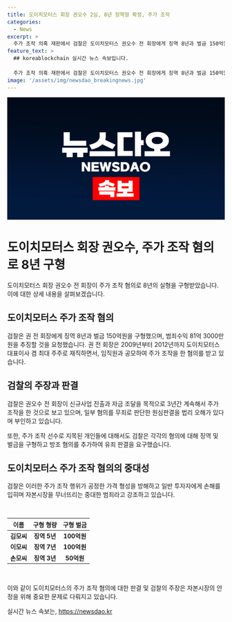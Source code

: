 ```yaml
---
title: 도이치모터스 회장 권오수 2심, 8년 징역형 확정, 주가 조작
categories:
  - News
excerpt: >
  주가 조작 의혹 재판에서 검찰은 도이치모터스 권오수 전 회장에게 징역 8년과 벌금 150억원을 구형하고, 범죄수익 81억 3000만원을 추징 요청했다. 권 전 회장과 다른 임직원들은 주가 조작으로 600억원 상당의 불법 거래 혐의를 받아왔으며, 검찰은 이를 자본시장을 무너뜨리는 중대 범죄라고 강조했다. 또한, 주가조작 선수들에게도 각각 징역과 벌금이 구형되었으며, 방조 혐의로 추가 기소된 인물 또한 있다.
feature_text: >
  ## koreablockchain 실시간 뉴스 속보입니다.

  주가 조작 의혹 재판에서 검찰은 도이치모터스 권오수 전 회장에게 징역 8년과 벌금 150억원을 구형하고, 범죄수익 81억 3000만원을 추징 요청했다. 권 전 회장과 다른 임직원들은 주가 조작으로 600억원 상당의 불법 거래 혐의를 받아왔으며, 검찰은 이를 자본시장을 무너뜨리는 중대 범죄라고 강조했다. 또한, 주가조작 선수들에게도 각각 징역과 벌금이 구형되었으며, 방조 혐의로 추가 기소된 인물 또한 있다.
image: '/assets/img/newsdao_breakingnews.jpg'
---
```


<p><img src="/assets/img/newsdao_breakingnews.jpg" alt="koreablockchain 속보" /></p>

<h1>도이치모터스 회장 권오수, 주가 조작 혐의로 8년 구형</h1>

<p>도이치모터스 회장 권오수 전 회장이 주가 조작 혐의로 8년의 실형을 구형받았습니다. 이에 대한 상세 내용을 살펴보겠습니다.</p>

<h2 data-ke-size="size26">도이치모터스 주가 조작 혐의</h2>

<p data-ke-size="size16">검찰은 권 전 회장에게 징역 8년과 벌금 150억원을 구형했으며, 범죄수익 81억 3000만원을 추징할 것을 요청했습니다. 권 전 회장은 2009년부터 2012년까지 도이치모터스 대표이사 겸 최대 주주로 재직하면서, 임직원과 공모하여 주가 조작을 한 혐의를 받고 있습니다.</p>

<h2 data-ke-size="size26">검찰의 주장과 판결</h2>

<p data-ke-size="size16">검찰은 권오수 전 회장이 신규사업 진출과 자금 조달을 목적으로 3년간 계속해서 주가 조작을 한 것으로 보고 있으며, 일부 혐의를 무죄로 판단한 원심판결을 법리 오해가 있다며 부인하고 있습니다.</p>

<p data-ke-size="size16">또한, 주가 조작 선수로 지목된 개인들에 대해서도 검찰은 각각의 혐의에 대해 징역 및 벌금을 구형하고 방조 혐의를 추가하여 유죄 판결을 요구했습니다.</p>

<h2 data-ke-size="size26">도이치모터스 주가 조작 혐의의 중대성</h2>

<p data-ke-size="size16">검찰은 이러한 주가 조작 행위가 공정한 가격 형성을 방해하고 일반 투자자에게 손해를 입히며 자본시장을 무너뜨리는 중대한 범죄라고 강조하고 있습니다.</p>

<p data-ke-size="size16">&nbsp;</p>

<table>
    <thead>
        <tr>
            <th style="text-align: center; height: 17px;"><b>이름</b></th>
            <th style="text-align: center; height: 17px;"><b>구형 형량</b></th>
            <th style="text-align: center; height: 17px;"><b>구형 벌금</b></th>
        </tr>
    </thead>
    <tbody>
        <tr>
            <td style="text-align: center; height: 17px;"><b>김모씨</b></td>
            <td style="text-align: center; height: 17px;"><b>징역 5년</b></td>
            <td style="text-align: center; height: 17px;"><b>100억원</b></td>
        </tr>
        <tr>
            <td style="text-align: center; height: 17px;"><b>이모씨</b></td>
            <td style="text-align: center; height: 17px;"><b>징역 7년</b></td>
            <td style="text-align: center; height: 17px;"><b>100억원</b></td>
        </tr>
        <tr>
            <td style="text-align: center; height: 17px;"><b>손모씨</b></td>
            <td style="text-align: center; height: 17px;"><b>징역 3년</b></td>
            <td style="text-align: center; height: 17px;"><b>50억원</b></td>
        </tr>
    </tbody>
</table>

<p data-ke-size="size16">&nbsp;</p>

<p>이와 같이 도이치모터스의 주가 조작 혐의에 대한 판결 및 검찰의 주장은 자본시장의 안정을 위해 중요한 문제로 다뤄지고 있습니다.</p>
실시간 뉴스 속보는, <a href="https://newsdao.kr" rel="dofollow">https://newsdao.kr</a>


